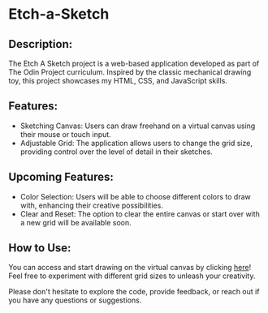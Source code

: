 # Etch-a-Sketch

## Description:
The Etch A Sketch project is a web-based application developed as part of The Odin Project curriculum. Inspired by the classic mechanical drawing toy, this project showcases my HTML, CSS, and JavaScript skills.

## Features:

- Sketching Canvas: Users can draw freehand on a virtual canvas using their mouse or touch input.
- Adjustable Grid: The application allows users to change the grid size, providing control over the level of detail in their sketches.

## Upcoming Features:

- Color Selection: Users will be able to choose different colors to draw with, enhancing their creative possibilities.
- Clear and Reset: The option to clear the entire canvas or start over with a new grid will be available soon.

## How to Use:
You can access and start drawing on the virtual canvas by clicking [here](https://monanaamani.github.io/Etch-a-Sketch/)! Feel free to experiment with different grid sizes to unleash your creativity.

Please don't hesitate to explore the code, provide feedback, or reach out if you have any questions or suggestions.